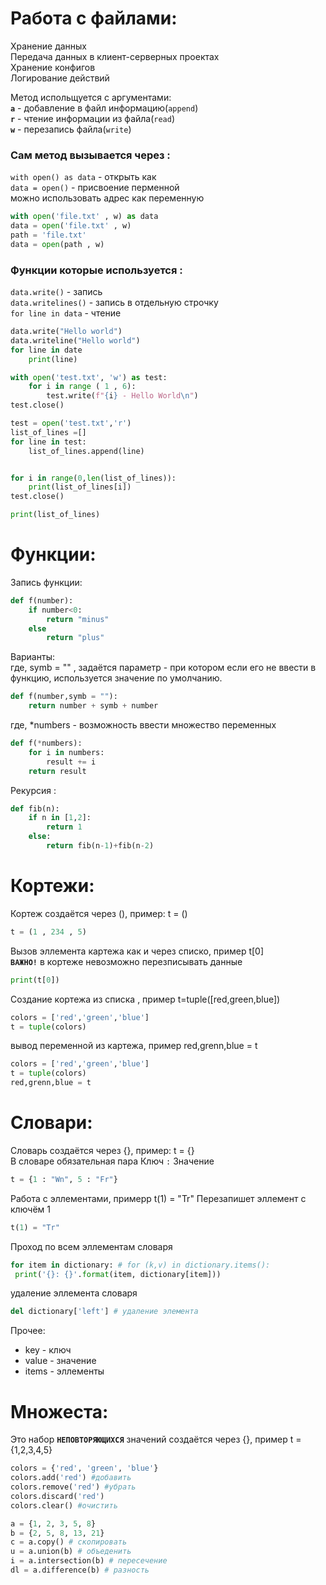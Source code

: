 # Работа с файлами:

Хранение данных  
Передача данных в клиент-серверных проектах  
Хранение конфигов  
Логирование действий  

Метод испольщуется с аргументами:  
**`a`** - добавление в файл информацию(`append`)  
**`r`** - чтение информации из файла(`read`)  
**`w`** - перезапись файла(`write`)  

### Сам метод вызывается через :  

`with open() as data` - открыть как  
`data = open()` - присвоение перменной  
можно использовать адрес как переменную  
```python
with open('file.txt' , w) as data
data = open('file.txt' , w)
path = 'file.txt'
data = open(path , w)
```
### Функции которые используется  :  
`data.write()` - запись  
`data.writelines()` - запись в отдельную строчку  
`for line in data` - чтение  

```python
data.write("Hello world")
data.writeline("Hello world")
for line in date
    print(line)
```
```python
with open('test.txt', 'w') as test:
    for i in range ( 1 , 6):
        test.write(f"{i} - Hello World\n")
test.close()

test = open('test.txt','r')
list_of_lines =[]
for line in test:
    list_of_lines.append(line)


for i in range(0,len(list_of_lines)):
    print(list_of_lines[i])
test.close()

print(list_of_lines)
```
# Функции:
Запись функции:  

```python
def f(number):
    if number<0:
        return "minus"
    else
        return "plus"
```  
Варианты:  
где, symb = "" , задаётся параметр - при котором если его не ввести в функцию, используется значение по умолчанию. 
```python
def f(number,symb = ""):
    return number + symb + number
```  
где, *numbers - возможность ввести множество переменных
```python
def f(*numbers):
    for i in numbers:
        result += i
    return result
```  
Рекурсия :
```python
def fib(n):
    if n in [1,2]:
        return 1
    else:
        return fib(n-1)+fib(n-2)
```  
# Кортежи:
Кортеж создаётся через (), пример: t = ()
```python
t = (1 , 234 , 5)
```  
Вызов эллемента картежа как и через списко, пример t[0]  
**`ВАЖНО!`** в кортеже невозможно перезписывать данные
```python
print(t[0])
```  
Создание кортежа из списка , пример t=tuple([red,green,blue])
```python
colors = ['red','green','blue']
t = tuple(colors)
```  
вывод переменной из картежа, пример red,grenn,blue = t
```python
colors = ['red','green','blue']
t = tuple(colors)
red,grenn,blue = t
```  
# Словари:
Словарь создаётся через {}, пример: t = {}  
В словаре обязательная пара Ключ `:` Значение
```python
t = {1 : "Wn", 5 : "Fr"}
```
Работа с эллементами, примерр t(1) = "Tr"
Перезапишет эллемент с ключём 1
```python
t(1) = "Tr"
```
Проход по всем эллементам словаря
```python
for item in dictionary: # for (k,v) in dictionary.items():
 print('{}: {}'.format(item, dictionary[item]))
 ```
 удаление эллемента словаря
 ```python
del dictionary['left'] # удаление элемента
 ```
 Прочее:  
-   key - ключ
-   value - значение
-   items - эллементы
# Множеста:
Это набор **`НЕПОВТОРЯЮЩИХСЯ`** значений
создаётся через {}, пример t = {1,2,3,4,5}


``` python
colors = {'red', 'green', 'blue'}
colors.add('red') #добавить
colors.remove('red') #убрать
colors.discard('red') 
colors.clear() #очистить

a = {1, 2, 3, 5, 8}
b = {2, 5, 8, 13, 21}
c = a.copy() # скопировать
u = a.union(b) # объеденить
i = a.intersection(b) # пересечение
dl = a.difference(b) # разность
```